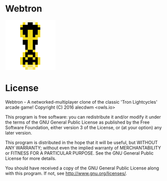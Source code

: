 # Webtron
![WebtronLogo](https://raw.githubusercontent.com/alecdwm/webtron/master/logo-orange.png)

# License
Webtron - A networked-multiplayer clone of the classic 'Tron Lightcycles' arcade game!
Copyright (C) 2016 alecdwm <owls.io>

This program is free software: you can redistribute it and/or modify
it under the terms of the GNU General Public License as published by
the Free Software Foundation, either version 3 of the License, or
(at your option) any later version.

This program is distributed in the hope that it will be useful,
but WITHOUT ANY WARRANTY; without even the implied warranty of
MERCHANTABILITY or FITNESS FOR A PARTICULAR PURPOSE.  See the
GNU General Public License for more details.

You should have received a copy of the GNU General Public License
along with this program.  If not, see <http://www.gnu.org/licenses/>.
